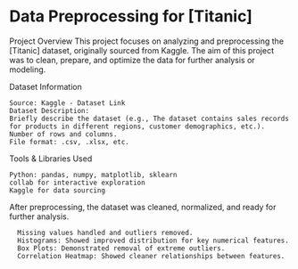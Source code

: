 # Data Preprocessing for [Titanic]
Project Overview
This project focuses on analyzing and preprocessing the [Titanic] dataset, originally sourced from Kaggle. The aim of this project was to clean, prepare, and optimize the data for further analysis or modeling.

Dataset Information

    Source: Kaggle - Dataset Link
    Dataset Description:
    Briefly describe the dataset (e.g., The dataset contains sales records for products in different regions, customer demographics, etc.).
    Number of rows and columns.
    File format: .csv, .xlsx, etc.

Tools & Libraries Used

    Python: pandas, numpy, matplotlib, sklearn
    collab for interactive exploration
    Kaggle for data sourcing

After preprocessing, the dataset was cleaned, normalized, and ready for further analysis.

      Missing values handled and outliers removed.
      Histograms: Showed improved distribution for key numerical features.
      Box Plots: Demonstrated removal of extreme outliers.
      Correlation Heatmap: Showed cleaner relationships between features.
